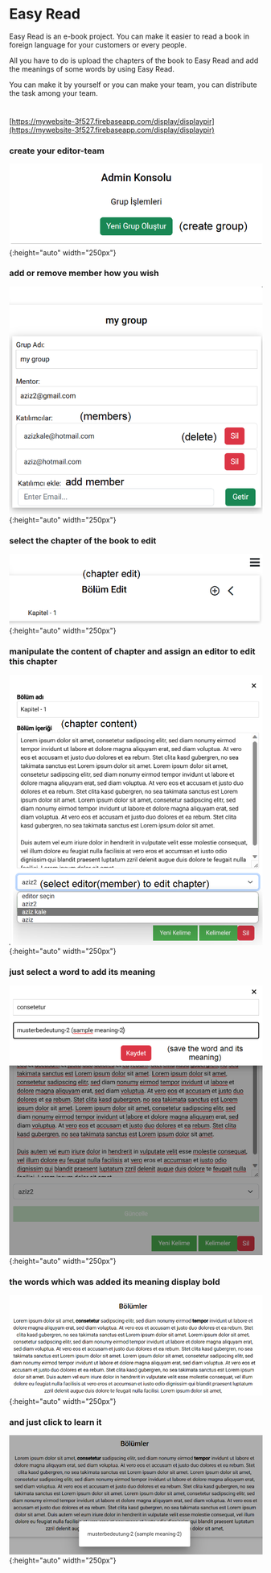# Easy Read

Easy Read is an e-book project. You can make it easier to read a book in foreign language for your customers or every people.

All you have to do is upload the chapters of the book to Easy Read and add the meanings of some words by using Easy Read.

You can make it by yourself or you can make your team, you can distribute the task among your team.
#
[https://mywebsite-3f527.firebaseapp.com/display/displaypir](https://mywebsite-3f527.firebaseapp.com/display/displaypir)
 
 ### create your editor-team 

![Image Description](./src/assets/readmepics/1.png){:height="auto" width="250px"}

### add or remove member how you wish

![Image Description](./src/assets/readmepics/2.png){:height="auto" width="250px"}

### select the chapter of the book to edit

![Image Description](./src/assets/readmepics/3.png){:height="auto" width="250px"}

### manipulate the content of chapter and assign an editor to edit this chapter
![Image Description](./src/assets/readmepics/4.png){:height="auto" width="250px"}

### just select a word to add its meaning
![Image Description](./src/assets/readmepics/5.png){:height="auto" width="250px"}

### the words which was added its meaning display bold
![Image Description](./src/assets/readmepics/6.png){:height="auto" width="250px"}

### and just click to learn it
![Image Description](./src/assets/readmepics/7.png){:height="auto" width="250px"}
